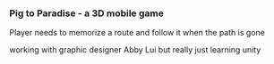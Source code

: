 ### Pig to Paradise - a 3D mobile game

Player needs to memorize a route and follow it when the path is gone

working with graphic designer Abby Lui but really just learning unity